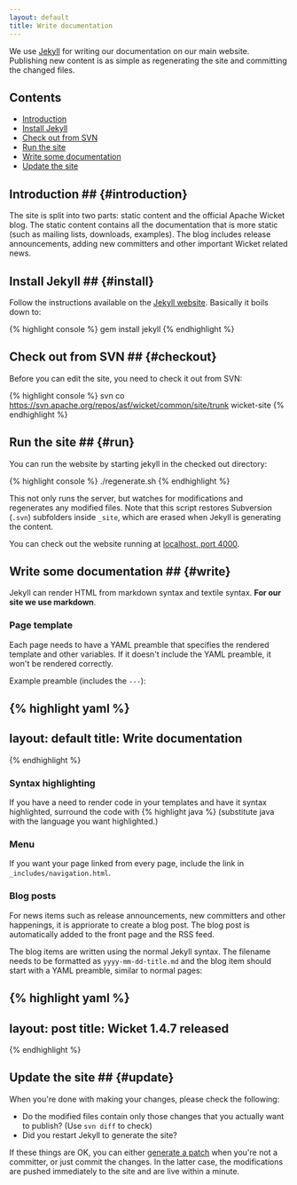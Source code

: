 ```yaml
---
layout: default
title: Write documentation
---
```


We use [Jekyll](http://github.com/mojombo/jekyll) for writing our
documentation on our main website. Publishing new content is as simple as
regenerating the site and committing the changed files.

## Contents ##

* [Introduction](#introduction)
* [Install Jekyll](#install)
* [Check out from SVN](#checkout)
* [Run the site](#run)
* [Write some documentation](#write)
* [Update the site](#update)

## Introduction ## {#introduction}

The site is split into two parts: static content and the official Apache
Wicket blog. The static content contains all the documentation that is more
static (such as mailing lists, downloads, examples). The blog includes release
announcements, adding new committers and other important Wicket related news.

## Install Jekyll ## {#install}

Follow the instructions available on the [Jekyll
website](http://github.com/mojombo/jekyll). Basically it boils down to:

{% highlight console %}
gem install jekyll
{% endhighlight %}

## Check out from SVN ## {#checkout}

Before you can edit the site, you need to check it out from SVN:

{% highlight console %}
svn co https://svn.apache.org/repos/asf/wicket/common/site/trunk wicket-site
{% endhighlight %}

## Run the site ## {#run}

You can run the website by starting jekyll in the checked out directory:

{% highlight console %}
./regenerate.sh
{% endhighlight %}

This not only runs the server, but watches for modifications and regenerates
any modified files. Note that this script restores Subversion (`.svn`) subfolders
inside `_site`, which are erased when Jekyll is generating the content.

You can check out the website running at [localhost, port 4000](http://localhost:4000).

## Write some documentation ## {#write}

Jekyll can render HTML from markdown syntax and textile syntax. **For our site
we use markdown**. 

### Page template ###

Each page needs to have a YAML preamble that specifies the rendered template
and other variables. If it doesn't include the YAML preamble, it won't be
rendered correctly.

Example preamble (includes the `---`):

{% highlight yaml %}
---
layout: default
title: Write documentation
---
{% endhighlight %}

### Syntax highlighting ###

If you have a need to render code in your templates and have it syntax
highlighted, surround the code with \{\% highlight java \%\} (substitute java
with the language you want highlighted.)

### Menu ###

If you want your page linked from every page, include the link in
`_includes/navigation.html`.

### Blog posts ###

For news items such as release announcements, new committers and other
happenings, it is appriorate to create a blog post. The blog post is
automatically added to the front page and the RSS feed.

The blog items are written using the normal Jekyll syntax. The filename needs
to be formatted as `yyyy-mm-dd-title.md` and the blog item should start with a
YAML preamble, similar to normal pages:

{% highlight yaml %}
---
layout: post
title: Wicket 1.4.7 released
---
{% endhighlight %}

## Update the site ## {#update}

When you're done with making your changes, please check the following:

* Do the modified files contain only those changes that you actually want to
  publish? (Use `svn diff` to check)
* Did you restart Jekyll to generate the site?

If these things are OK, you can either [generate a patch](patch.html) when
you're not a committer, or just commit the changes. In the latter case, the
modifications are pushed immediately to the site and are live within a minute.
